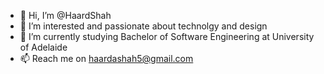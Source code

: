 - 👋 Hi, I’m @HaardShah
- 👀 I’m interested and passionate about technolgy and design
- 🌱 I’m currently studying Bachelor of Software Engineering at University of Adelaide
- 📫 Reach me on haardashah5@gmail.com
